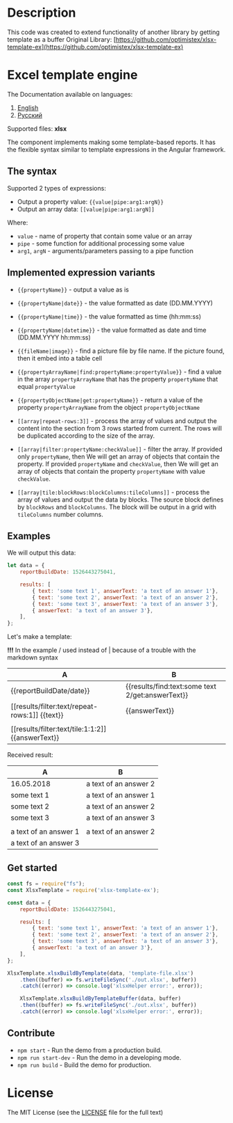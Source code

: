 # Description
 This code was created to extend functionality of another library by getting template as a buffer
 Original Library: [https://github.com/optimistex/xlsx-template-ex](https://github.com/optimistex/xlsx-template-ex)

# Excel template engine

The Documentation available on languages:
1. [English](https://github.com/readme/xlsx-template-ex-buffer#readme)
2. [Русский](README.ru.md)

Supported files: **xlsx**

The component implements making some template-based reports.
It has the flexible syntax similar to template expressions in the Angular framework. 

## The syntax

Supported 2 types of expressions:
* Output a property value: `{{value|pipe:arg1:argN}}`
* Output an array data: `[[value|pipe:arg1:argN]]`

Where:
* `value` - name of property that contain some value or an array
* `pipe` - some function for additional processing some value
* `arg1`, `argN` - arguments/parameters passing to a pipe function

## Implemented expression variants

* `{{propertyName}}` - output a value as is
* `{{propertyName|date}}` - the value formatted as date (DD.MM.YYYY)
* `{{propertyName|time}}` - the value formatted as time (hh:mm:ss) 
* `{{propertyName|datetime}}` - the value formatted as date and time (DD.MM.YYYY hh:mm:ss) 
* `{{fileName|image}}` - find a picture file by file name. 
    If the picture found, then it embed into a table cell 
* `{{propertyArrayName|find:propertyName:propertyValue}}` - find a value in the array `propertyArrayName` 
    that has the property `propertyName` that equal `propertyValue`
* `{{propertyObjectName|get:propertyName}}` - return a value of the property `propertyArrayName` from the object `propertyObjectName`     

* `[[array|repeat-rows:3]]` - process the array of values and output the content 
    into the section from 3 rows started from current.
    The rows will be duplicated according to the size of the array.
* `[[array|filter:propertyName:checkValue]]` - filter the array. 
    If provided only `propertyName`, then We will get an array of objects that contain the property.
    If provided `propertyName` and `checkValue`, then We will get an array of objects that contain 
    the property `propertyName` with value `checkValue`.
* `[[array|tile:blockRows:blockColumns:tileColumns]]` - process the array of values and output the data by blocks.
    The source block defines by `blockRows` and `blockColumns`. 
    The block will be output in a grid with `tileColumns` number columns. 
    
## Examples

We will output this data:
```javascript
let data = {
    reportBuildDate: 1526443275041,

    results: [
        { text: 'some text 1', answerText: 'a text of an answer 1'},
        { text: 'some text 2', answerText: 'a text of an answer 2'},
        { text: 'some text 3', answerText: 'a text of an answer 3'},
        { answerText: 'a text of an answer 3'},
    ],
};
```
    
Let's make a template:

**!!!** In the example / used instead of | because of a trouble with the markdown syntax 

| A | B |
|---|---|
|{{reportBuildDate/date}}| {{results/find:text:some text 2/get:answerText}} |
|[[results/filter:text/repeat-rows:1]] {{text}}| {{answerText}} |
| | |
| [[results/filter:text/tile:1:1:2]]{{answerText}} | |

Received result:

| A     | B     |
|-------|-------|
| 16.05.2018 | a text of an answer 2 |
| some text 1 | a text of an answer 1 |
| some text 2 | a text of an answer 2 |
| some text 3 | a text of an answer 3 |
| | |
| a text of an answer 1 | a text of an answer 2 |
| a text of an answer 3 | |

## Get started

```javascript
const fs = require("fs");
const XlsxTemplate = require('xlsx-template-ex');

const data = {
    reportBuildDate: 1526443275041,

    results: [
        { text: 'some text 1', answerText: 'a text of an answer 1'},
        { text: 'some text 2', answerText: 'a text of an answer 2'},
        { text: 'some text 3', answerText: 'a text of an answer 3'},
        { answerText: 'a text of an answer 3'},
    ],
};

XlsxTemplate.xlsxBuildByTemplate(data, 'template-file.xlsx')
    .then((buffer) => fs.writeFileSync('./out.xlsx', buffer))
    .catch((error) => console.log('xlsxHelper error:', error));

    XlsxTemplate.xlsxBuildByTemplateBuffer(data, buffer)
    .then((buffer) => fs.writeFileSync('./out.xlsx', buffer))
    .catch((error) => console.log('xlsxHelper error:', error));
```

## Contribute

- `npm start` - Run the demo from a production build.
- `npm run start-dev` - Run the demo in a developing mode.
- `npm run build` - Build the demo for production.

# License

The MIT License (see the [LICENSE](https://github.com/optimistex/xlsx-template-ex/blob/master/LICENSE) file for the full text)
